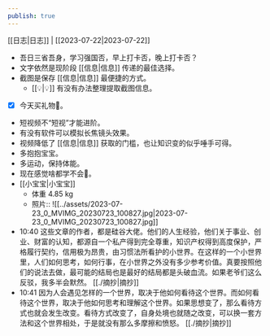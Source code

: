 ```yaml
---
publish: true
---
```

[[日志|日志]] | [[2023-07-22|2023-07-22]]  
- 吾日三省吾身，学习强国否，早上打卡否，晚上打卡否？   
- 文字依然是现阶段 [[信息|信息]] 传递的最佳选择。  
- 截图是保存 [[信息|信息]] 最便捷的方式。  
	- [[💡|💡]] 有没有办法整理提取截图信息。  
- [x] 今天买礼物🎁。  
- 短视频不“短视”才能进阶。  
- 有没有软件可以模拟长焦镜头效果。  
- 视频降低了 [[信息|信息]] 获取的门槛，也让知识变的似乎唾手可得。   
- 多抱抱宝宝。   
- 多运动，保持体能。   
- 现在感觉啥都学不会🤣。   
- [[小宝宝|小宝宝]]  
	- 体重 4.85 kg  
	- 照片:: ![[../assets/2023-07-23_0_MVIMG_20230723_100827.jpg|2023-07-23_0_MVIMG_20230723_100827.jpg]]  
- 10:40 这些文章的作者，都是硅谷大佬。他们的人生经验，他们关于事业、创业、财富的认知，都源自一个私产得到完全尊重，知识产权得到高度保护，严格履行契约，信用极为昂贵，由习惯法所看护的小世界。在这样的一个小世界里，人们如何思考，如何行事，在小世界之外没有多少参考价值。真要按照他们的说法去做，最可能的结局也是最好的结局都是头破血流。如果老爷们这么反驳，我多半会默然。 [[./摘抄|摘抄]]  
- 10:41 因为人会遇见怎样的一个世界，取决于他如何看待这个世界。而如何看待这个世界，取决于他如何思考和理解这个世界。如果思想变了，那么看待方式也就会发生改变。看待方式改变了，自身处境也就随之改变，可以换一套方法和这个世界相处，于是就没有那么多摩擦和愤怒。 [[./摘抄|摘抄]]  
